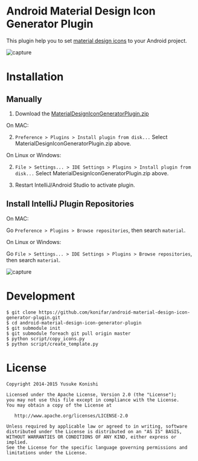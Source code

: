 Android Material Design Icon Generator Plugin
=============================================

This plugin help you to set [material design icons](https://github.com/google/material-design-icons) to your Android project.

![capture](https://raw.githubusercontent.com/konifar/android-material-design-icon-generator-plugin/master/docs/capture.gif)

# Installation

## Manually

1. Download the [MaterialDesignIconGeneratorPlugin.zip](https://github.com/konifar/android-material-design-icon-generator-plugin/raw/master/MaterialDesignIconGeneratorPlugin.zip)

On MAC:

2. `Preference > Plugins > Install plugin from disk...` Select MaterialDesignIconGeneratorPlugin.zip above.
 
On Linux or Windows:

2. `File > Settings... > IDE Settings > Plugins > Install plugin from disk...` Select MaterialDesignIconGeneratorPlugin.zip above.

3. Restart IntelliJ/Android Studio to activate plugin.

## Install IntelliJ Plugin Repositories

On MAC:

Go `Preference > Plugins > Browse repositories`, then search `material`.

On Linux or Windows:

Go `File > Settings... > IDE Settings > Plugins > Browse repositories`, then search `material`.

![capture](https://raw.githubusercontent.com/konifar/android-material-design-icon-generator-plugin/master/docs/install.png)


# Development

```
$ git clone https://github.com/konifar/android-material-design-icon-generator-plugin.git
$ cd android-material-design-icon-generator-plugin
$ git submodule init
$ git submodule foreach git pull origin master
$ python script/copy_icons.py
$ python script/create_template.py
```



# License

```
Copyright 2014-2015 Yusuke Konishi

Licensed under the Apache License, Version 2.0 (the "License");
you may not use this file except in compliance with the License.
You may obtain a copy of the License at

   http://www.apache.org/licenses/LICENSE-2.0

Unless required by applicable law or agreed to in writing, software
distributed under the License is distributed on an "AS IS" BASIS,
WITHOUT WARRANTIES OR CONDITIONS OF ANY KIND, either express or implied.
See the License for the specific language governing permissions and
limitations under the License.
```

